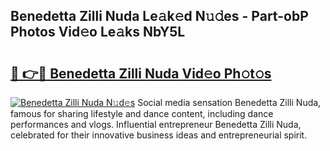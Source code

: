 ## Benedetta Zilli Nuda Le𝚊k𝚎d N𝚞𝚍es - Part-obP Photos Vid𝚎o Le𝚊ks NbY5L

# <h2><a href="http://fbebjr.evod.top/?m=Benedetta+Zilli+Nuda">🔗 👉🔴 Benedetta Zilli Nuda Vid𝚎o Ph𝚘t𝚘s</a></h2>

[![Benedetta Zilli Nuda N𝚞d𝚎s](https://i.imgur.com/8V9OHl7.gif)](http://fbebjr.evod.top/?m=Benedetta+Zilli+Nuda)
Social media sensation Benedetta Zilli Nuda, famous for sharing lifestyle and dance content, including dance performances and vlogs. Influential entrepreneur Benedetta Zilli Nuda, celebrated for their innovative business ideas and entrepreneurial spirit. 
